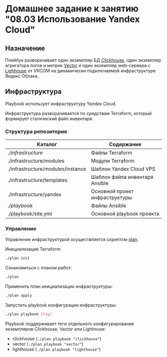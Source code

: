 # Домашнее задание к занятию "08.03 Использование Yandex Cloud"

## Назначение

Плейбук разворачивает один экземпляр БД [Clickhouse](https://clickhouse.com),
один экземпляр агригатора логов и метрик [Vector](https://vector.dev) и один
экземпляр web-сервера с [Lighhouse](https://github.com/VKCOM/lighthouse) от
VKCOM на динамически подключаемой инфраструктуре Яндекс Облака.

## Инфраструктура

Playbook использует инфраструктуру Yandex Cloud.

Инфраструктура разворачивается по средствам Terraform, который формирует статический файл инвентаря.

### Структура репозитория

| Каталог                         | Содержание                     |
| ------------------------------- | ------------------------------ |
|*./infrastructure*               | Файлы Terraform                |
|./infrastructure/modules         | Модули Terraform               |
|./infrastructure/modules/instance| Шаблон Yandex Cloud VPS        |
|./infrastructure/templates       | Шаблон файла инвентаря Ansible |
|./infrastructure/yandex          | Основной проект инфраструктуры |
|*./playbook*                     | Файлы Ansible                  |
|./playbook/site.yml              | Основной playbook проекта      |

### Управление

Управление инфраструктурой осуществляется скриптом [plan](./plan).

Инициализация Terraform:

```bash
./plan init
```

Ознакомиться с планом работ:

```bash
./plan
```

Применить план инициализации инфраструктуры:

```bash
./plan apply
```

Запустить playbook конфигурации инфраструктуры:

```bash
./plan playbook [tag]
```

Playbook поддерживает теги отдельного конфигурирования экземпляров Clickhouse, Vector или Lighhouse:

- clickhouse (`./plan playbook "clickhouse"`)
- vector (`./plan playbook "vector"`)
- lighthouse (`./plan playbook "lighthouse"`)

